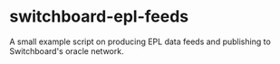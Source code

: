 # switchboard-epl-feeds
A small example script on producing EPL data feeds and publishing to Switchboard's oracle network.
